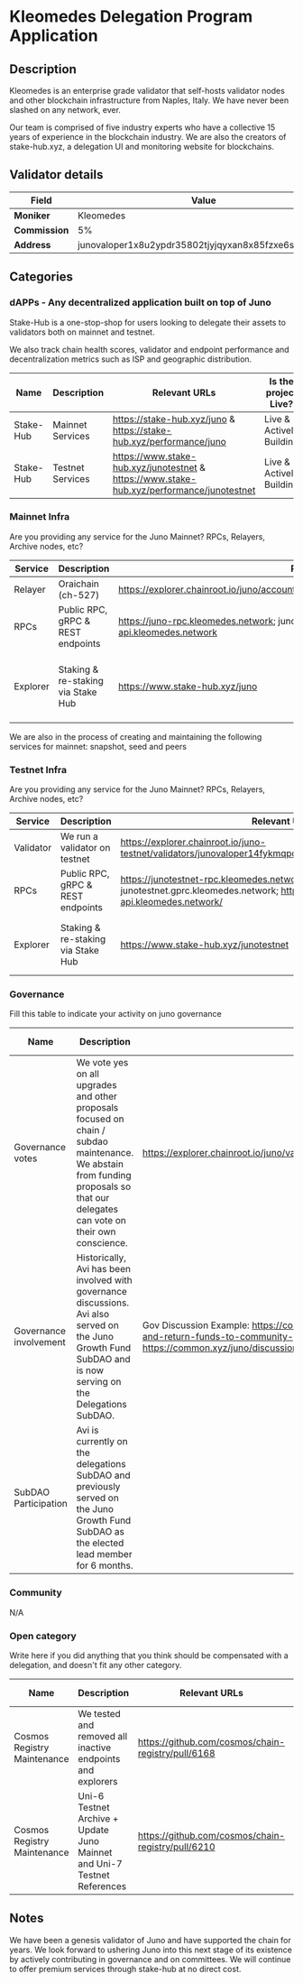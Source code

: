 # Kleomedes Delegation Program Application

## Description

Kleomedes is an enterprise grade validator that self-hosts validator nodes and other blockchain infrastructure from Naples, Italy. We have never been slashed on any network, ever.

Our team is comprised of five industry experts who have a collective 15 years of experience in the blockchain industry. We are also the creators of stake-hub.xyz, a delegation UI and monitoring website for blockchains.

## Validator details

| Field          | Value                   |
| -------------- | ----------------------- |
| **Moniker**    | Kleomedes               |
| **Commission** | 5%                      |
| **Address**    | junovaloper1x8u2ypdr35802tjyjqyxan8x85fzxe6sk0qmh8 |

## Categories

### dAPPs - Any decentralized application built on top of Juno

Stake-Hub is a one-stop-shop for users looking to delegate their assets to validators both on mainnet and testnet. 

We also track chain health scores, validator and endpoint performance and decentralization metrics such as ISP and geographic distribution.

| Name         | Description         | Relevant URLs | Is the project Live?   |
| ------------ | ------------------- | ------------- | ---------------------- |
| Stake-Hub | Mainnet Services | https://stake-hub.xyz/juno & https://stake-hub.xyz/performance/juno | Live & Actively Building |
| Stake-Hub | Testnet Services | https://www.stake-hub.xyz/junotestnet & https://www.stake-hub.xyz/performance/junotestnet | Live & Actively Building |

### Mainnet Infra

Are you providing any service for the Juno Mainnet? RPCs, Relayers, Archive nodes, etc?

| Service       | Description                                      | Relevant URLs                  | Additional Details            |
| ------------- | ------------------------------------------------ | ------------------------------ | ----------------------------- |
| Relayer       | Oraichain (ch-527) | https://explorer.chainroot.io/juno/accounts/juno13sz87ha597nnseexmfwe3eq47ck3d02trfyjnd | We are the sole Oraichain relayer |
| RPCs          | Public RPC, gRPC & REST endpoints | https://juno-rpc.kleomedes.network; juno.grpc.kleomedes.network; https://juno-api.kleomedes.network | Success rate of 100%, no errors or timeouts; verify at: https://www.stake-hub.xyz/performance/juno
| Explorer      | Staking & re-staking via Stake Hub | https://www.stake-hub.xyz/juno | Stake Hub also provides mainnet chains with performance data regarding validator sets, infrastructure and other decentralization metrics.

We are also in the process of creating and maintaining the following services for mainnet: snapshot, seed and peers

### Testnet Infra

Are you providing any service for the Juno Mainnet? RPCs, Relayers, Archive nodes, etc?

| Service           | Description                                                         | Relevant URLs            | Additional Details                                                              |
| ----------------- | ------------------------------------------------------------------- | ------------------------ | ------------------------------------------------------------------------------- |
| Validator         | We run a validator on testnet                                       | https://explorer.chainroot.io/juno-testnet/validators/junovaloper14fykmqpqzv2schuljaucqdmzvadytkg0t0u2pr
| RPCs              | Public RPC, gRPC & REST endpoints                              | https://junotestnet-rpc.kleomedes.network/; junotestnet.gprc.kleomedes.network; https://junotestnet-api.kleomedes.network/ | Success rate of 100%, no errors or timeouts; verify at: https://www.stake-hub.xyz/performance/junotestnet
| Explorer          | Staking & re-staking via Stake Hub | https://www.stake-hub.xyz/junotestnet | Stake Hub also provides testnet chains with performance data regarding validator sets, infrastructure and other decentralization metrics.

### Governance

Fill this table to indicate your activity on juno governance

| Name                   | Description                                                                             | Relevant URLs | Additional Details |
| ---------------------- | --------------------------------------------------------------------------------------- | ------------- | ------------------ |
| Governance votes       | We vote yes on all upgrades and other proposals focused on chain / subdao maintenance. We abstain from funding proposals so that our delegates can vote on their own conscience. | https://explorer.chainroot.io/juno/validators/junovaloper1x8u2ypdr35802tjyjqyxan8x85fzxe6sk0qmh8 |
| Governance involvement | Historically, Avi has been involved with governance discussions. Avi also served on the Juno Growth Fund SubDAO and is now serving on the Delegations SubDAO. | Gov Discussion Example: https://common.xyz/juno/discussion/10996-disable-juno-growth-fund-and-return-funds-to-community-pool; Gov Proposal Example: https://common.xyz/juno/discussion/11291-upgrade-juno-subdaos-to-dao-dao-v2
| SubDAO Participation   | Avi is currently on the delegations SubDAO and previously served on the Juno Growth Fund SubDAO as the elected lead member for 6 months.

### Community

N/A

### Open category

Write here if you did anything that you think should be compensated with a delegation, and doesn't fit any other category.

| Name | Description | Relevant URLs | Additional Details |
| ---- | ----------- | ------------- | ------------------ |
| Cosmos Registry Maintenance | We tested and removed all inactive endpoints and explorers | https://github.com/cosmos/chain-registry/pull/6168
| Cosmos Registry Maintenance | Uni-6 Testnet Archive + Update Juno Mainnet and Uni-7 Testnet References | https://github.com/cosmos/chain-registry/pull/6210

## Notes

We have been a genesis validator of Juno and have supported the chain for years. We look forward to ushering Juno into this next stage of its existence by actively contributing in governance and on committees. We will continue to offer premium services through stake-hub at no direct cost.
